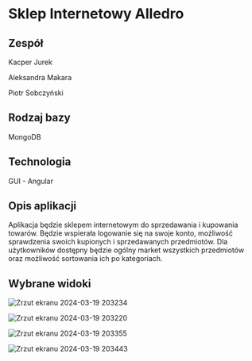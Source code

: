 # Sklep Internetowy Alledro

## Zespół
Kacper Jurek

Aleksandra Makara

Piotr Sobczyński

## Rodzaj bazy
MongoDB

## Technologia

GUI - Angular

## Opis aplikacji
Aplikacja będzie sklepem internetowym do sprzedawania i kupowania towarów. Będzie wspierała logowanie się na swoje konto, możliwość sprawdzenia swoich kupionych i sprzedawanych przedmiotów. Dla użytkowników dostępny będzie ogólny market wszystkich przedmiotów oraz możliwość sortowania ich po kategoriach.

<h2>Wybrane widoki</h2>

![Zrzut ekranu 2024-03-19 203234](https://github.com/olamakara/Online_Shop_Database_Project/assets/101846943/381f4ada-8bc2-45fc-ae0d-fc03c8b8ebc9)

![Zrzut ekranu 2024-03-19 203220](https://github.com/olamakara/Online_Shop_Database_Project/assets/101846943/c249f8bd-b59d-461c-aa4e-e1d40dbb3e51)

![Zrzut ekranu 2024-03-19 203355](https://github.com/olamakara/Online_Shop_Database_Project/assets/101846943/fb47dd0b-d915-4557-b0b9-e43ae5669938)

![Zrzut ekranu 2024-03-19 203443](https://github.com/olamakara/Online_Shop_Database_Project/assets/101846943/bfaa7b72-c542-4a89-99fd-8014a9095bd3)
